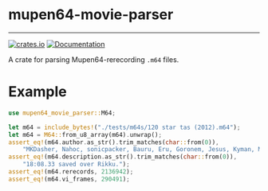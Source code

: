 # mupen64-movie-parser
-----
[![crates.io](https://img.shields.io/crates/v/$CRATE.svg)](https://crates.io/crates/mupen64-movie-parser)
[![Documentation](https://img.shields.io/docsrs/mupen64-movie-parser)](https://docs.rs/mupen64-movie-parser/)

A crate for parsing Mupen64-rerecording `.m64` files.

# Example

```rust
use mupen64_movie_parser::M64;

let m64 = include_bytes!("./tests/m64s/120 star tas (2012).m64");
let m64 = M64::from_u8_array(m64).unwrap();
assert_eq!(m64.author.as_str().trim_matches(char::from(0)),
    "MKDasher, Nahoc, sonicpacker, Bauru, Eru, Goronem, Jesus, Kyman, Mokkori, Moltov, Nothing693, pasta, SilentSlayers, Snark, and ToT");
assert_eq!(m64.description.as_str().trim_matches(char::from(0)),
    "18:08.33 saved over Rikku.");
assert_eq!(m64.rerecords, 2136942);
assert_eq!(m64.vi_frames, 290491);
```